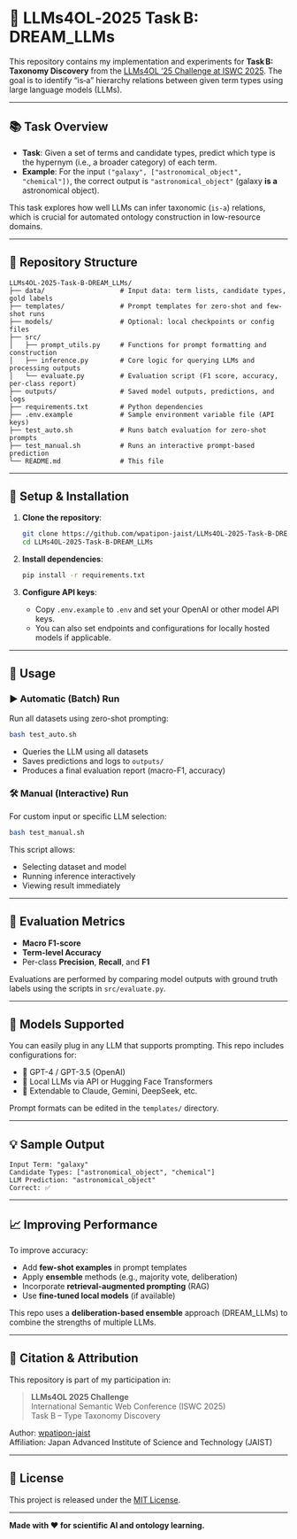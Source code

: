 # 🧠 LLMs4OL‑2025 Task B: DREAM_LLMs

This repository contains my implementation and experiments for **Task B: Taxonomy Discovery** from the [LLMs4OL ’25 Challenge at ISWC 2025](https://github.com/themes12/LLMs4OL2025.git). The goal is to identify “is‑a” hierarchy relations between given term types using large language models (LLMs).

---

## 📚 Task Overview

- **Task**: Given a set of terms and candidate types, predict which type is the hypernym (i.e., a broader category) of each term.
- **Example**: For the input `("galaxy", ["astronomical_object", "chemical"])`, the correct output is `"astronomical_object"` (galaxy **is a** astronomical object).

This task explores how well LLMs can infer taxonomic (`is‑a`) relations, which is crucial for automated ontology construction in low-resource domains.

---

## 🔧 Repository Structure

```
LLMs4OL-2025-Task-B-DREAM_LLMs/
├── data/                   # Input data: term lists, candidate types, gold labels
├── templates/              # Prompt templates for zero-shot and few-shot runs
├── models/                 # Optional: local checkpoints or config files
├── src/
│   ├── prompt_utils.py     # Functions for prompt formatting and construction
│   ├── inference.py        # Core logic for querying LLMs and processing outputs
│   └── evaluate.py         # Evaluation script (F1 score, accuracy, per-class report)
├── outputs/                # Saved model outputs, predictions, and logs
├── requirements.txt        # Python dependencies
├── .env.example            # Sample environment variable file (API keys)
├── test_auto.sh            # Runs batch evaluation for zero-shot prompts
├── test_manual.sh          # Runs an interactive prompt-based prediction
└── README.md               # This file
```

---

## 🚀 Setup & Installation

1. **Clone the repository**:
   ```bash
   git clone https://github.com/wpatipon-jaist/LLMs4OL-2025-Task-B-DREAM_LLMs.git
   cd LLMs4OL-2025-Task-B-DREAM_LLMs
   ```

2. **Install dependencies**:
   ```bash
   pip install -r requirements.txt
   ```

3. **Configure API keys**:
   - Copy `.env.example` to `.env` and set your OpenAI or other model API keys.
   - You can also set endpoints and configurations for locally hosted models if applicable.

---

## 🧩 Usage

### ▶ Automatic (Batch) Run

Run all datasets using zero-shot prompting:

```bash
bash test_auto.sh
```

- Queries the LLM using all datasets
- Saves predictions and logs to `outputs/`
- Produces a final evaluation report (macro-F1, accuracy)

### 🛠 Manual (Interactive) Run

For custom input or specific LLM selection:

```bash
bash test_manual.sh
```

This script allows:
- Selecting dataset and model
- Running inference interactively
- Viewing result immediately

---

## 🧪 Evaluation Metrics

- **Macro F1-score**
- **Term-level Accuracy**
- Per-class **Precision**, **Recall**, and **F1**

Evaluations are performed by comparing model outputs with ground truth labels using the scripts in `src/evaluate.py`.

---

## 🧠 Models Supported

You can easily plug in any LLM that supports prompting. This repo includes configurations for:

- 💬 GPT-4 / GPT-3.5 (OpenAI)
- 🦙 Local LLMs via API or Hugging Face Transformers
- 🤖 Extendable to Claude, Gemini, DeepSeek, etc.

Prompt formats can be edited in the `templates/` directory.

---

## 💡 Sample Output

```
Input Term: "galaxy"
Candidate Types: ["astronomical_object", "chemical"]
LLM Prediction: "astronomical_object"
Correct: ✅
```

---

## 📈 Improving Performance

To improve accuracy:

- Add **few-shot examples** in prompt templates
- Apply **ensemble** methods (e.g., majority vote, deliberation)
- Incorporate **retrieval-augmented prompting** (RAG)
- Use **fine-tuned local models** (if available)

This repo uses a **deliberation-based ensemble** approach (DREAM_LLMs) to combine the strengths of multiple LLMs.

---

## 📄 Citation & Attribution

This repository is part of my participation in:

> **LLMs4OL 2025 Challenge**  
> International Semantic Web Conference (ISWC 2025)  
> Task B – Type Taxonomy Discovery

Author: [wpatipon-jaist](https://github.com/wpatipon-jaist)  
Affiliation: Japan Advanced Institute of Science and Technology (JAIST)

---

## 📄 License

This project is released under the [MIT License](./LICENSE).

---

**Made with ❤️ for scientific AI and ontology learning.**
